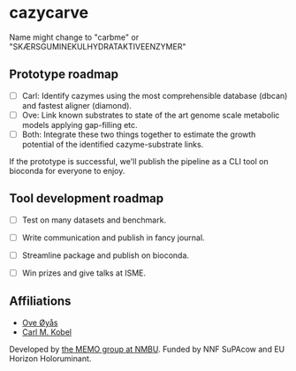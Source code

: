 # cazycarve

Name might change to "carbme" or "SKÆRSGUMINEKULHYDRATAKTIVEENZYMER"


## Prototype roadmap

  - [ ] Carl: Identify cazymes using the most comprehensible database (dbcan) and fastest aligner (diamond).
  - [ ] Ove: Link known substrates to state of the art genome scale metabolic models applying gap-filling etc.
  - [ ] Both: Integrate these two things together to estimate the growth potential of the identified cazyme-substrate links.

If the prototype is successful, we'll publish the pipeline as a CLI tool on bioconda for everyone to enjoy.

## Tool development roadmap
  - [ ] Test on many datasets and benchmark.
  - [ ] Write communication and publish in fancy journal.
  - [ ] Streamline package and publish on bioconda.
  - [ ] Win prizes and give talks at ISME.


## Affiliations
  - [Ove Øyås](https://github.com/oveoyas)
  - [Carl M. Kobel](https://github.com/cmkobel/)


Developed by [the MEMO group at NMBU](https://www.nmbu.no/en/research/groups/memo-group-microbial-ecology-and-meta-omics). Funded by NNF SuPAcow and EU Horizon Holoruminant.
